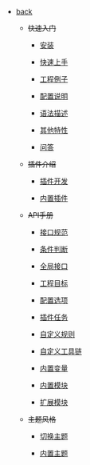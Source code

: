 <!-- sidebar -->

* [back](/)

  <!-- * 关于
    
    * [介绍](/xmake/about/introduction)

    * [联系](/xmake/about/contact)

    * [赞助 ❤️](/xmake/about/sponsor)

    * [教程 ✍️](/xmake/about/course)

    * [周边 🗂️](/xmake/about/peripheral_items)

    * [谁在使用 Xmake](/xmake/about/who_is_using_xmake)

    * [技术支持](/xmake/about/technical_support)

    * [Awesome Xmake](/xmake/about/awesome)

    * [更新日志](/xmake/about/changelog) -->
   
  * ~~快速入门~~

    * [安装](/xmake/guide/installation)

    * [快速上手](/xmake/guide/quickstart)

    * [工程例子](/xmake/guide/project_examples)

    * [配置说明](/xmake/guide/configuration)

    * [语法描述](/xmake/guide/syntax_description)

    * [其他特性](/xmake/guide/other_features)

    * [问答](/xmake/guide/faq)

  <!-- * 包依赖管理

    * [使用本地包 (Old)](/xmake/package/local_package_old)

    * [使用本地包 (New)](/xmake/package/local_package)

    * [使用系统包](/xmake/package/system_package)

    * [使用远程包](/xmake/package/remote_package)

    * [Xrepo C/C++ 包管理器](https://chunqian.github.io/https://xrepo.xmake.io/#/zh-cn/getting_started) -->

  * ~~插件介绍~~

    * [插件开发](/xmake/plugin/plugin_development)

    * [内置插件](/xmake/plugin/builtin_plugins)

    <!-- * [更多插件](/xmake/plugin/more_plugins) -->

  * ~~API手册~~

    * [接口规范](/xmake/manual/specification)

    * [条件判断](/xmake/manual/conditions)

    * [全局接口](/xmake/manual/global_interfaces)

    * [工程目标](/xmake/manual/project_target)

    * [配置选项](/xmake/manual/configuration_option)

    * [插件任务](/xmake/manual/plugin_task)

    * [自定义规则](/xmake/manual/custom_rule)

    * [自定义工具链](/xmake/manual/custom_toolchain)

    <!-- * [包依赖管理](/xmake/manual/package_dependencies) -->

    * [内置变量](/xmake/manual/builtin_variables)

    * [内置模块](/xmake/manual/builtin_modules)

    * [扩展模块](/xmake/manual/extension_modules)

  * ~~主题风格~~

    * [切换主题](/xmake/theme/switch_theme)

    * [内置主题](/xmake/theme/builtin_themes)
